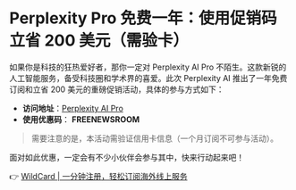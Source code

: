 # Perplexity Pro 免费一年：使用促销码立省 200 美元（需验卡）

如果你是科技的狂热爱好者，那你一定对 Perplexity AI Pro 不陌生。这款新锐的人工智能服务，备受科技圈和学术界的喜爱。此次 Perplexity AI 推出了一年免费订阅和立省 200 美元的重磅促销活动，具体的参与方式如下：

- **访问地址**：[Perplexity AI Pro](https://perplexity.ai/pro)
- **使用优惠码**： **FREENEWSROOM**

> 需要注意的是，本活动需验证信用卡信息（一个月订阅不可参与活动）。
 
面对如此优惠，一定会有不少小伙伴会参与其中，快来行动起来吧！

👉 [WildCard | 一分钟注册，轻松订阅海外线上服务](https://bbtdd.com/WildCard)